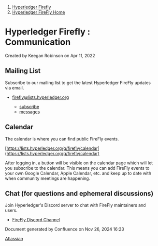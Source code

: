 1. [Hyperledger Firefly](index.html)
2. [Hyperledger FireFly Home](Hyperledger-FireFly-Home_20152345.html)

# Hyperledger Firefly : Communication

Created by Keegan Robinson on Apr 11, 2022

## Mailing List

Subscribe to our mailing list to get the latest Hyperledger FireFly updates via email.

- [firefly@lists.hyperledger.org](mailto:firefly@lists.hyperledger.org)
  
  - [subscribe](https://lists.hyperledger.org/g/firefly)
  - [messages](https://lists.hyperledger.org/g/firefly/topics)

## Calendar

The calendar is where you can find public FireFly events.

[https://lists.hyperledger.org/g/firefly/calendar](https://lists.hyperledger.org/g/firefly/calendar)

After logging in, a button will be visible on the calendar page which will let you subscribe to the calendar. This means you can add FireFly events to your own Google Calendar, Apple Calendar, etc. and keep up to date with when community meetings are happening.

## Chat (for questions and ephemeral discussions)

Join Hyperledger's Discord server to chat with FireFly maintainers and users.

- [FireFly Discord Channel](https://discord.com/channels/905194001349627914/928377875827154984)

Document generated by Confluence on Nov 26, 2024 16:23

[Atlassian](http://www.atlassian.com/)
